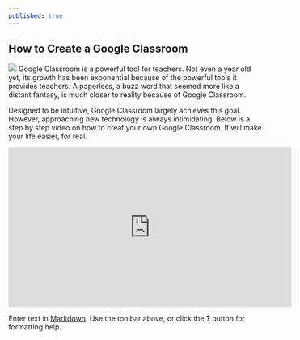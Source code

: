 ```yaml
---
published: true
---
```


## How to Create a Google Classroom
![](/http://upload.wikimedia.org/wikipedia/commons/5/59/Google_Classroom_Logo.png)
Google Classroom is a powerful tool for teachers. Not even a year old yet, its growth has been exponential because of the powerful tools it provides teachers. A paperless, a buzz word that seemed more like a distant fantasy, is much closer to reality because of Google Classroom.

Designed to be intuitive, Google Classroom largely achieves this goal. However, approaching new technology is always intimidating. Below is a step by step video on how to creat your own Google Classroom. It will make your life easier, for real.

<iframe width="560" height="315" src="https://www.youtube.com/embed/Qa4zPYIQZCo?list=PLDnxb3dCCL4z0TklTDjhLHBo3cZ3pKN20" frameborder="0" allowfullscreen></iframe>

Enter text in [Markdown](http://daringfireball.net/projects/markdown/). Use the toolbar above, or click the **?** button for formatting help.